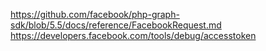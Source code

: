 https://github.com/facebook/php-graph-sdk/blob/5.5/docs/reference/FacebookRequest.md
https://developers.facebook.com/tools/debug/accesstoken
